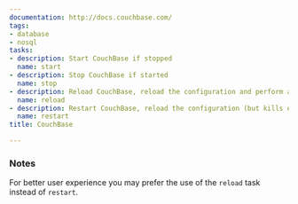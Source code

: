 ```yaml
---
documentation: http://docs.couchbase.com/
tags:
- database
- nosql
tasks:
- description: Start CouchBase if stopped
  name: start
- description: Stop CouchBase if started
  name: stop
- description: Reload CouchBase, reload the configuration and perform a graceful restart
  name: reload
- description: Restart CouchBase, reload the configuration (but kills existing connection)
  name: restart
title: CouchBase

---
```



### Notes

For better user experience you may prefer the use of the `reload` task instead of `restart`.
